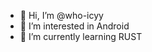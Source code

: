 - 👋 Hi, I’m @who-icyy
- 👀 I’m interested in Android
- 🌱 I’m currently learning RUST
<!---
who-icyy/who-icyy is a ✨ special ✨ repository because its `README.md` (this file) appears on your GitHub profile.
You can click the Preview link to take a look at your changes.
--->
